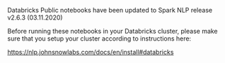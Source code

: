 
Databricks Public notebooks have been updated to Spark NLP release v2.6.3 (03.11.2020)

Before running these notebooks in your Databricks cluster, please make sure that you setup your cluster according to instructions here:

https://nlp.johnsnowlabs.com/docs/en/install#databricks
